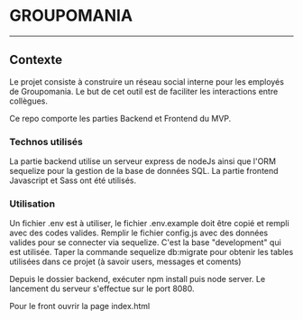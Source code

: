# GROUPOMANIA
***
## Contexte

Le projet consiste à construire un réseau social interne pour les employés de Groupomania. Le but de cet outil est de faciliter les interactions entre collègues. 

Ce repo comporte les parties Backend et Frontend du MVP.

### Technos utilisés

La partie backend utilise un serveur express de nodeJs ainsi que l'ORM sequelize pour la gestion de la base de données SQL.
La partie frontend Javascript et Sass ont été utilisés. 

### Utilisation

Un fichier .env est à utiliser, le fichier .env.example doit être copié et rempli avec des codes valides.
Remplir le fichier config.js avec des données valides pour se connecter via sequelize.
C'est la base "development" qui est utilisée.
Taper la commande sequelize db:migrate pour obtenir les tables utilisées dans ce projet (à savoir users, messages et coments)

Depuis le dossier backend, exécuter npm install puis node server.
Le lancement du serveur s'effectue sur le port 8080.

Pour le front ouvrir la page index.html